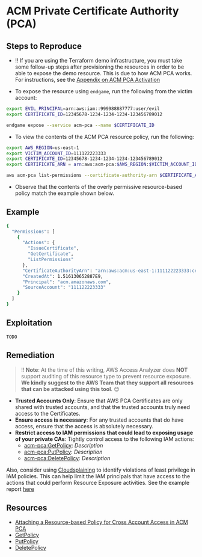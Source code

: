 # ACM Private Certificate Authority (PCA)

## Steps to Reproduce

* ‼️ If you are using the Terraform demo infrastructure, you must take some follow-up steps after provisioning the resources in order to be able to expose the demo resource. This is due to how ACM PCA works. For instructions, see the [Appendix on ACM PCA Activation](../appendices/acm-pca-activation.md)

* To expose the resource using `endgame`, run the following from the victim account:

```bash
export EVIL_PRINCIPAL=arn:aws:iam::999988887777:user/evil
export CERTIFICATE_ID=12345678-1234-1234-1234-123456789012

endgame expose --service acm-pca --name $CERTIFICATE_ID
```

* To view the contents of the ACM PCA resource policy, run the following:

```bash
export AWS_REGION=us-east-1
export VICTIM_ACCOUNT_ID=111122223333
export CERTIFICATE_ID=12345678-1234-1234-1234-123456789012
export CERTIFICATE_ARN = arn:aws:acm-pca:$AWS_REGION:$VICTIM_ACCOUNT_ID:certificate-authority/$CERTIFICATE_ID

aws acm-pca list-permissions --certificate-authority-arn $CERTIFICATE_ARN
```

* Observe that the contents of the overly permissive resource-based policy match the example shown below.

## Example

```bash
{
  "Permissions": [
    {
      "Actions": {
        "IssueCertificate",
        "GetCertificate",
        "ListPermissions"
      },
      "CertificateAuthorityArn": "arn:aws:acm:us-east-1:111122223333:certificate/12345678-1234-1234-1234-123456789012",
      "CreatedAt": 1.516130652887E9,
      "Principal": "acm.amazonaws.com",
      "SourceAccount": "111122223333"
    }
  ]
}
```

## Exploitation

```
TODO
```

## Remediation

> ‼️ **Note**: At the time of this writing, AWS Access Analyzer does **NOT** support auditing of this resource type to prevent resource exposure. **We kindly suggest to the AWS Team that they support all resources that can be attacked using this tool**. 😊

* **Trusted Accounts Only**: Ensure that AWS PCA Certificates are only shared with trusted accounts, and that the trusted accounts truly need access to the Certificates.
* **Ensure access is necessary**: For any trusted accounts that do have access, ensure that the access is absolutely necessary.
* **Restrict access to IAM permissions that could lead to exposing usage of your private CAs**: Tightly control access to the following IAM actions:
  - [acm-pca:GetPolicy](https://docs.aws.amazon.com/acm-pca/latest/APIReference/API_GetPolicy.html): _Description_
  - [acm-pca:PutPolicy](https://docs.aws.amazon.com/acm-pca/latest/APIReference/API_PutPolicy.html): _Description_
  - [acm-pca:DeletePolicy](https://docs.aws.amazon.com/acm-pca/latest/APIReference/API_DeletePolicy.html): _Description_

Also, consider using [Cloudsplaining](https://github.com/salesforce/cloudsplaining/#cloudsplaining) to identify violations of least privilege in IAM policies. This can help limit the IAM principals that have access to the actions that could perform Resource Exposure activities. See the example report [here](https://opensource.salesforce.com/cloudsplaining/)

## Resources

* [Attaching a Resource-based Policy for Cross Account Access in ACM PCA](https://docs.aws.amazon.com/acm-pca/latest/userguide/pca-rbp.html)
* [GetPolicy](https://docs.aws.amazon.com/acm-pca/latest/APIReference/API_GetPolicy.html)
* [PutPolicy](https://docs.aws.amazon.com/acm-pca/latest/APIReference/API_PutPolicy.html)
* [DeletePolicy](https://docs.aws.amazon.com/acm-pca/latest/APIReference/API_DeletePolicy.html)

